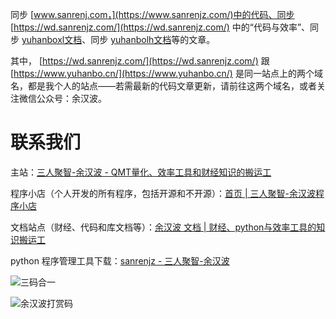 
同步 [www.sanrenj.com，](https://www.sanrenjz.com/)中的代码、同步 [https://wd.sanrenjz.com/](https://wd.sanrenjz.com/) 中的“代码与效率”、同步 [yuhanboxl文档](https://wd.sanrenjz.com/yuhanboxl/about)、同步 [yuhanbolh文档](https://wd.sanrenjz.com/yuhanbolh/about)等的文章。

其中， [https://wd.sanrenjz.com/](https://wd.sanrenjz.com/) 跟 [https://www.yuhanbo.cn/](https://www.yuhanbo.cn/) 是同一站点上的两个域名，都是我个人的站点——若需最新的代码文章更新，请前往这两个域名，或者关注微信公众号：余汉波。



# 联系我们

主站：[三人聚智-余汉波 - QMT量化、效率工具和财经知识的搬运工](https://www.sanrenjz.com/)

程序小店（个人开发的所有程序，包括开源和不开源）：[首页 | 三人聚智-余汉波程序小店](https://jy.sanrenjz.com/)

文档站点（财经、代码和库文档等）：[余汉波 文档 | 财经、python与效率工具的知识搬运工](https://wd.sanrenjz.com/)

python 程序管理工具下载：[sanrenjz - 三人聚智-余汉波](https://www.sanrenjz.com/sanrenjz/)

![三码合一](https://gdsx.sanrenjz.com/image/sanrenjz_yuhanbolh_yuhanbo758.png?imageSlim&t=1ab9b82c-e220-8022-beff-e265a194292a)

![余汉波打赏码](https://gdsx.sanrenjz.com/PicGo/%E6%89%93%E8%B5%8F%E7%A0%81500.png)

